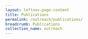 ```yaml
---
layout: leftnav-page-content
title: Publications
permalink: /outreach/publications/
breadcrumb: Publications
collection_name: outreach
---
```

